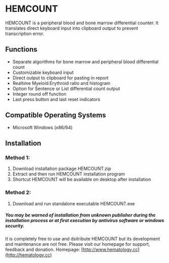 # HEMCOUNT

HEMCOUNT is a peripheral blood and bone marrow differential counter. It translates direct keyboard input into clipboard output to prevent transcription error.

## Functions
* Separate algorithms for bone marrow and peripheral blood differential count
* Customizable keyboard input
* Direct output to clipboard for pasting in report
* Realtime Myeloid:Erythroid ratio and histogram
* Option for Sentence or List differential count output
* Integer round off function
* Last press button and last reset indicators

## Compatible Operating Systems
* Microsoft Windows (x86/64)

## Installation
### Method 1:
1. Download installation package HEMCOUNT.zip
2. Extract and then run HEMCOUNT installation program
3. Shortcut HEMCOUNT will be available on desktop after installation

### Method 2:
1. Download and run standalone executable HEMCOUNT.exe

##### **You may be warned of installation from unknown publisher during the installation process or at first execution by antivirus software or windows security.**

It is completely free to use and dsitribute HEMCOUNT but its development and maintenance are not free. Please visit our homepage for support, feedback and donation.
Homepage: [http://www.hematology.cc](http://hematology.cc)
